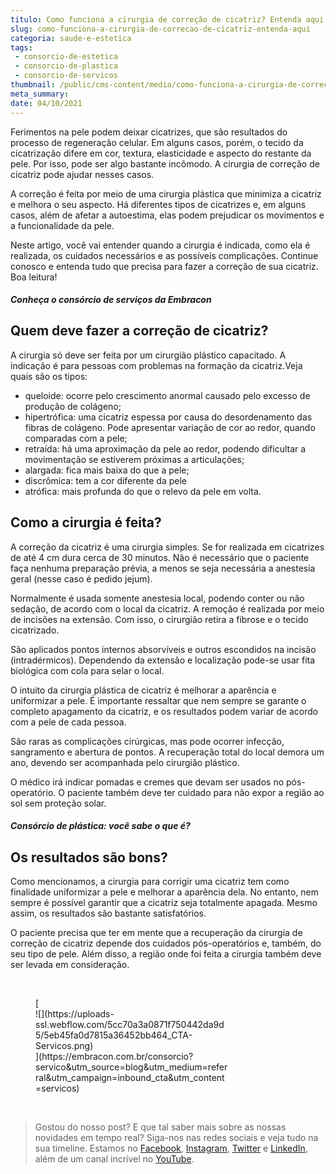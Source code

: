 ```yaml
---
titulo: Como funciona a cirurgia de correção de cicatriz? Entenda aqui!
slug: como-funciona-a-cirurgia-de-correcao-de-cicatriz-entenda-aqui
categoria: saude-e-estetica
tags:
 - consorcio-de-estetica
 - consorcio-de-plastica
 - consorcio-de-servicos
thumbnail: /public/cms-content/media/como-funciona-a-cirurgia-de-correcao-de-cicatriz-entenda-aqui.jpeg
meta_summary: 
date: 04/10/2021
---
```

Ferimentos na pele podem deixar cicatrizes, que são resultados do processo de regeneração celular. Em alguns casos, porém, o tecido da cicatrização difere em cor, textura, elasticidade e aspecto do restante da pele. Por isso, pode ser algo bastante incômodo. A cirurgia de correção de cicatriz pode ajudar nesses casos.

A correção é feita por meio de uma cirurgia plástica que minimiza a cicatriz e melhora o seu aspecto. Há diferentes tipos de cicatrizes e, em alguns casos, além de afetar a autoestima, elas podem prejudicar os movimentos e a funcionalidade da pele.

Neste artigo, você vai entender quando a cirurgia é indicada, como ela é realizada, os cuidados necessários e as possíveis complicações. Continue conosco e entenda tudo que precisa para fazer a correção de sua cicatriz. Boa leitura!

##### Conheça o consórcio de serviços da Embracon

Quem deve fazer a correção de cicatriz?
---------------------------------------

A cirurgia só deve ser feita por um cirurgião plástico capacitado. A indicação é para pessoas com problemas na formação da cicatriz.Veja quais são os tipos:

- queloide: ocorre pelo crescimento anormal causado pelo excesso de produção de colágeno;
- hipertrófica: uma cicatriz espessa por causa do desordenamento das fibras de colágeno. Pode apresentar variação de cor ao redor, quando comparadas com a pele;
- retraída: há uma aproximação da pele ao redor, podendo dificultar a movimentação se estiverem próximas a articulações;
- alargada: fica mais baixa do que a pele;
- discrômica: tem a cor diferente da pele
- atrófica: mais profunda do que o relevo da pele em volta.

Como a cirurgia é feita?
------------------------

A correção da cicatriz é uma cirurgia simples. Se for realizada em cicatrizes de até 4 cm dura cerca de 30 minutos. Não é necessário que o paciente faça nenhuma preparação prévia, a menos se seja necessária a anestesia geral (nesse caso é pedido jejum).

Normalmente é usada somente anestesia local, podendo conter ou não sedação, de acordo com o local da cicatriz. A remoção é realizada por meio de incisões na extensão. Com isso, o cirurgião retira a fibrose e o tecido cicatrizado.

São aplicados pontos internos absorvíveis e outros escondidos na incisão (intradérmicos). Dependendo da extensão e localização pode-se usar fita biológica com cola para selar o local.

O intuito da cirurgia plástica de cicatriz é melhorar a aparência e uniformizar a pele. É importante ressaltar que nem sempre se garante o completo apagamento da cicatriz, e os resultados podem variar de acordo com a pele de cada pessoa.

São raras as complicações cirúrgicas, mas pode ocorrer infecção, sangramento e abertura de pontos. A recuperação total do local demora um ano, devendo ser acompanhada pelo cirurgião plástico.

O médico irá indicar pomadas e cremes que devam ser usados no pós-operatório. O paciente também deve ter cuidado para não expor a região ao sol sem proteção solar.

##### Consórcio de plástica: você sabe o que é?

Os resultados são bons?
-----------------------

Como mencionamos, a cirurgia para corrigir uma cicatriz tem como finalidade uniformizar a pele e melhorar a aparência dela. No entanto, nem sempre é possível garantir que a cicatriz seja totalmente apagada. Mesmo assim, os resultados são bastante satisfatórios.

O paciente precisa que ter em mente que a recuperação da cirurgia de correção de cicatriz depende dos cuidados pós-operatórios e, também, do seu tipo de pele. Além disso, a região onde foi feita a cirurgia também deve ser levada em consideração.

‍

<figure class="w-richtext-figure-type-image w-richtext-align-center" style="max-width:310px">[<div>![](https://uploads-ssl.webflow.com/5cc70a3a0871f750442da9d5/5eb45fa0d7815a36452bb464_CTA-Servicos.png)</div>](https://embracon.com.br/consorcio?servico&utm_source=blog&utm_medium=referral&utm_campaign=inbound_cta&utm_content=servicos)</figure>‍

> Gostou do nosso post? E que tal saber mais sobre as nossas novidades em tempo real? Siga-nos nas redes sociais e veja tudo na sua timeline. Estamos no [Facebook](https://www.facebook.com/embracon/), [Instagram](https://www.instagram.com/embraconoficial/), [Twitter](https://twitter.com/embracon) e [LinkedIn](https://www.linkedin.com/company/1018875/), além de um canal incrível no [YouTube](https://www.youtube.com/channel/UCL-Y0mv9zc73Iek48NLUBzQ).

‍
